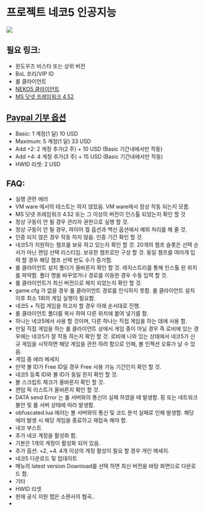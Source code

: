 # 프로젝트 네코5 인공지능
<img src = "http://4.bp.blogspot.com/-t0e9VAfpSWw/U_SkDXVzX_I/AAAAAAAAAio/TNQok13x4tg/s1600/nEko_Banner.jpg">

## 필요 링크:
 * 윈도우즈 비스타 또는 상위 버전
 * BoL 프리/VIP ID
 * 롤 클라이언트
 * [NEKO5 클라이언트](https://drive.google.com/file/d/0B8Kw0bAKi_m8UFJiR3REdGdhc0U/edit?usp=sharing) 
 * [MS 닷넷 프레임워크 4.52](http://www.microsoft.com/en-US/download/details.aspx?id=42643)

## [Paypal 기부 옵션](http://www.paypal.com/cgi-bin/webscr?cmd=_donations&business=livewa%40gmail.com&lc=KR&item_name=voluntary%20Donation&currency_code=USD&bn=PP-DonationsBF%3Abtn_donate_SM.gif%3ANonHosted) 
 * Basic: 1 계정(1 달) 10 USD
 * Maximum: 5 계정(1 달) 33 USD
 * Add +2: 2 계정 추가(2 주) + 10 USD (Basic 기간내에서만 작동)
 * Add +4: 4 계정 추가(3 주) + 15 USD (Basic 기간내에서만 작동)
 * HWID 리셋: 2 USD
 
## FAQ:

 * 실행 관련 에러
* VM ware 에서의 테스트는 하지 않았음. VM ware에서 정상 작동 되는지 모름.
* MS 닷넷 프레임워크 4.52 또는 그 이상의 버전이 인스톨 되었는지 확인 할 것
* 정상 구동이 안 될 경우 관리자 권한으로 실행 할 것.
* 정상 구동이 안 될 경우, 파이어 월 옵션과 백신 옵션에서 예외 처리를 해 줄 것.
* 인증 되지 않은 경우 작동 하지 않음. 인증 기간 확인 할 것.
* 네코5가 지원하는 챔프를 보유 하고 있는지 확인 할 것. 20개의 챔프 슬롯은 선택 순서가 아닌 랜덤 선택 리스티임. 보유한 챔프로만 구성 할 것. 동일 챔프를 여러개 입력 할 경우 해당 챔프 선택 빈도 수가 증가함.
* 롤 클라이언트 설치 폴더가 올바른지 확인 할 것. 레지스트리를 통해 인스톨 된 위치를 파악함. 폴더 명을 바꾸었거나 경로를 이동한 경우 수동 입력 할 것.
* 롤 클라이언트가 최신 버전으로 패치 되었는지 확인 할 것.
* game.cfg 가 없을 경우 롤 클라이언트 경로를 인식하지 못함. 롤 클라이언트 설치 이후 최소 1회의 게임 실행이 필요함.
 * 네코5 + 직접 게임을 하고자 할 경우 아래 순서대로 진행.
* 롤 클라이언트 폴더를 복사 하여 다른 위치에 붙여 넣기를 함.
* 하나는 네코5에서 사용 할 것이며, 다른 하나는 직접 게임을 하는 데에 사용 함.
* 만일 직접 게임을 하는 롤 클라이언트 상에서 게임 중이 아닐 경우 즉 로비에 있는 경우에는 네코5가 잘 작동 하는지 확인 할 것. 로비에 나와 있는 상태에서 네코5가 신규 게임을 시작하면 해당 게임을 관전 하려 함으로 인해, 볼 인젝션 오류가 날 수 있음.
 * 게임 중 에러 메세지
* 만약 볼 ID가 Free ID일 경우 Free 사용 가능 기간인지 확인 할 것.
* 네코5 등록 ID와 볼 ID가 동일 한지 확인 할 것.
* 볼 스크립트 체크가 올바른지 확인 할 것.
* 랜덤 픽 리스트가 올바른지 확인 할 것.
* DATA send Error 는 롤 서버와의 통신이 실패 하였을 때 발생함. 핑 또는 네트워크 불안 및 롤 서버 상태에 따라 발생함.
* obfuscated.lua 에러는 볼 서버와의 통신 및 코드 분석 실패로 인해 발생함. 해당 에러 발생 시 해당 게임을 종료하고 재접속 해야 함.
 * 네코 부스트
* 추가 네코 계정을 활성화 함.
* 기본은 1개의 계정이 활성화 되어 있음.
* 추가 옵션: +2, +4. 4개 이상의 계정 활성이 필요 할 경우 개인 메세지.
 * 네코5 다운로드 및 업데이트
* 메뉴의 latest version Download를 선택 하면 최신 버전을 바탕 화면으로 다운로드 함.
 * 기타
* HWID 리셋
* 현재 공식 지원 맵은 소환사의 협곡..
* 
